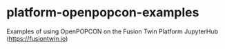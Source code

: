 # platform-openpopcon-examples
Examples of using OpenPOPCON on the Fusion Twin Platform JupyterHub (https://fusiontwin.io)
